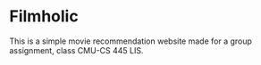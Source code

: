 # Filmholic
This is a simple movie recommendation website made for a group assignment, class CMU-CS 445 LIS.
